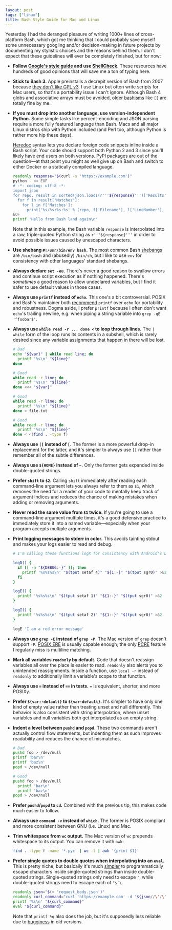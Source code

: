 ```yaml
---
layout: post
tags: ["linux"]
title: Bash Style Guide for Mac and Linux
---
```


Yesterday I had the deranged pleasure of writing 1000+ lines of cross-platform Bash, which got me thinking that I could probably save myself some unnecessary googling and/or decision-making in future projects by documenting my stylistic choices and the reasons behind them. I don't expect that these guidelines will ever be completely finished, but for now:

- **Follow [Google's style guide](https://google.github.io/styleguide/shell.xml) and use [ShellCheck](https://github.com/koalaman/shellcheck)**. These resources have hundreds of good opinions that will save me a ton of typing here.

- **Stick to Bash 3.** Apple preinstalls a decrepit version of Bash from 2007 because [they don't like GPL v3](https://www.reddit.com/r/osx/comments/51v1jg/what_is_the_reason_for_osx_to_use_bash_3257_and/). I use Linux but often write scripts for Mac users, so that's a portability issue I can't ignore. Although Bash 4 globs and associative arrays must be avoided, older [bashisms](https://mywiki.wooledge.org/Bashism) like `[[` are totally fine by me.

- **If you must drop into another language, use version-independent Python.** Some simple tasks like percent-encoding and JSON parsing require a more fully featured language than Bash. Macs and all major Linux distros ship with Python included (and Perl too, although Python is rather more hip these days).

  [Heredoc](https://en.wikipedia.org/wiki/Here_document) syntax lets you declare foreign code snippets inline inside a Bash script. Your code should support both Python 2 and 3 since you'll likely have end users on both versions. PyPI packages are out of the question&mdash;at that point you might as well give up on Bash and switch to either Docker or a statically compiled language.

  ```bash
  readonly response="$(curl -s 'https://example.com')"
  python - << EOF
  # -*- coding: utf-8 -*-
  import json
  for repo, result in sorted(json.loads(r'''${response}''')['Results'].items()):
    for f in result['Matches']:
      for l in f['Matches']:
        print('%s/%s:%s:%s' % (repo, f['Filename'], l['LineNumber'], l['Line']))
  EOF
  printf 'Hello from Bash land again\n'
  ```

  Note that in this example, the Bash variable `response` is interpolated into a raw, triple-quoted Python string as `r'''${response}'''` in order to avoid possible issues caused by unescaped characters.

- **Use shebang `#!/usr/bin/env bash`.** The most common Bash [shebangs](<https://en.wikipedia.org/wiki/Shebang_(Unix)>) are `/bin/bash` and (abusedly) `/bin/sh`, but I like to use `env` for consistency with other languages' standard shebangs.

- **Always declare `set -eu`.** There's never a good reason to swallow errors and continue script execution as if nothing happened. There's _sometimes_ a good reason to allow undeclared variables, but I find it safer to use default values in those cases.

- **Always use `printf` instead of `echo`.** This one's a bit controversial. POSIX and Bash's maintainer both [recommend](https://askubuntu.com/a/537987) `printf` over `echo` for portability and robustness. Dogma aside, I prefer `printf` because I often don't want `echo`'s trailing newline, e.g. when piping a string variable into `grep -qE '^foobar$'`.

- **Always use `while read -r ... done <` to loop through lines.** The `| while` form of the loop runs its contents in a subshell, which is rarely desired since any variable assignments that happen in there will be lost.

  ```bash
  # Bad
  echo "${var}" | while read line; do
    printf '%s\n' "${line}"
  done

  # Good
  while read -r line; do
    printf '%s\n' "${line}"
  done <<< "${var}"

  # Good
  while read -r line; do
    printf '%s\n' "${line}"
  done < file.txt

  # Good
  while read -r line; do
    printf '%s\n' "${line}"
  done < <(find . -type f)
  ```

- **Always use `[[` instead of `[`.** The former is a more powerful drop-in replacement for the latter, and it's simpler to always use `[[` rather than remember all of the subtle differences.

- **Always use `${HOME}` instead of `~`.** Only the former gets expanded inside double-quoted strings.

- **Prefer `shift` to `$2`.** Calling `shift` immediately after reading each command-line argument lets you always refer to them as `$1`, which removes the need for a reader of your code to mentally keep track of argument indices and reduces the chance of making mistakes when adding or removing arguments.

- **Never read the same value from `$1` twice.** If you're going to use a command-line argument multiple times, it's a good defensive practice to immediately store it into a named variable&mdash;especially when your program accepts multiple arguments.

- **Print logging messages to stderr in color.** This avoids tainting stdout and makes your logs easier to read and debug.

  ```bash
  # I'm calling these functions logX for consistency with Android's Log class

  logD() {
    if [[ -n "${DEBUG:-}" ]]; then
      printf '%s%s%s\n' "$(tput setaf 4)" "${1:-}" "$(tput sgr0)" >&2
    fi
  }

  logE() {
    printf '%s%s%s\n' "$(tput setaf 1)" "${1:-}" "$(tput sgr0)" >&2
  }

  logI() {
    printf '%s%s%s\n' "$(tput setaf 2)" "${1:-}" "$(tput sgr0)" >&2
  }

  logE 'I am a red error message'
  ```

- **Always use `grep -E` instead of `grep -P`.** The Mac version of `grep` doesn't support `-P`. [POSIX ERE](https://en.wikibooks.org/wiki/Regular_Expressions/POSIX-Extended_Regular_Expressions) is usually capable enough; the only [PCRE](https://en.wikipedia.org/wiki/Perl_Compatible_Regular_Expressions) feature I regularly miss is multiline matching.

- **Mark all variables `readonly` by default.** Code that doesn't reassign variables all over the place is easier to read. `readonly` also alerts you to unintended reassignments. Inside a function, use `local -r` instead of `readonly` to additionally limit a variable's scope to that function.

- **Always use `=` instead of `==` in tests.** `=` is equivalent, shorter, and more POSIXy.

- **Prefer `${var:-default}` to `${var-default}`.** It's simpler to have only one kind of empty value rather than treating unset and null differently. This behavior is also consistent with string interpolation, where unset variables and null variables both get interpolated as an empty string.

- **Indent a level between `pushd` and `popd`.** These two commands aren't actually control flow statements, but indenting them as such improves readability and reduces the chance of mismatches.

  ```bash
  # Bad
  pushd foo > /dev/null
  printf 'bar\n'
  printf 'baz\n'
  popd > /dev/null

  # Good
  pushd foo > /dev/null
    printf 'bar\n'
    printf 'baz\n'
  popd > /dev/null
  ```

- **Prefer `pushd`/`popd` to `cd`.** Combined with the previous tip, this makes code much easier to follow.

- **Always use `command -v` instead of `which`.** The former is POSIX compliant and more consistent between GNU (i.e. Linux) and Mac.

- **Trim whitespace from `wc` output.** The Mac version of `wc` prepends whitespace to its output. You can remove it with `awk`:

  ```bash
  find . -type f -name '*.pyc' | wc -l | awk '{print $1}'
  ```

- **Prefer single quotes to double quotes when interpolating into an `eval`.** This is pretty niche, but basically it's much [simpler](https://stackoverflow.com/questions/15783701/which-characters-need-to-be-escaped-when-using-bash#comment71498177_20053121) to programmatically escape characters inside single-quoted strings than inside double-quoted strings. Single-quoted strings only need to escape `'`, while double-quoted strings need to escape each of ``"$`\``.

  ```bash
  readonly json="$(< 'request_body.json')"
  readonly curl_command="curl 'https://example.com' -d '${json//\'/\'\\\'\'}'"
  printf '%s\n' "${curl_command}"
  eval "${curl_command}"
  ```

  Note that `printf %q` also does the job, but it's supposedly less reliable due to [bugginess](https://stackoverflow.com/questions/15783701/which-characters-need-to-be-escaped-when-using-bash#comment71234255_27817504) in old versions.
